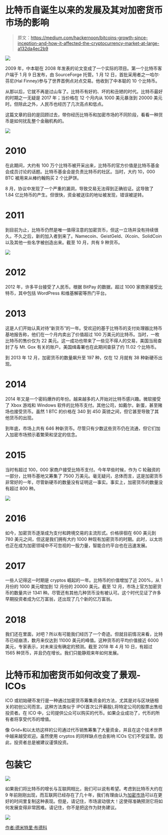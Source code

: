 # 比特币自诞生以来的发展及其对加密货币市场的影响

> 原文：<https://medium.com/hackernoon/bitcoins-growth-since-inception-and-how-it-affected-the-cryptocurrency-market-at-large-a132da4ec2b9>

![](img/74e25ef70dd3061f8cc21b2987ab5bd9.png)

2009 年，中本聪在 2008 年发表的论文变成了一个实际的项目。第一个比特币客户端于 1 月 9 日发布，由 SourceForge 托管。1 月 12 日，首批采用者之一哈尔·芬尼(Hal Finney)参与了世界首例点对点交易。他收到了中本聪的 10 个比特币。

从那以后，它就不再是过山车了。比特币有好的、坏的和丑陋的时代。比特币最好的时期之一无疑是 2017 年；当价格在 12 个月内从 1000 美元暴涨到 20000 美元时。但除此之外，人民币也经历了几次高点和低点。

这篇文章的目的是回顾过去，带你经历比特币和加密市场的不同阶段，看看一种货币是如何扰乱整个金融机构的。

![](img/c87085a5ff86c20c154134d87f2eb7b8.png)

# 2010

在此期间，大约有 100 万个比特币被开采出来，比特币的官方价值是比特币基金会成员讨论的话题。比特币基金会是负责比特币的社区。当时，大约 10，000 BTC 被用来从棒约翰购买 2 个比萨饼。

8 月，协议中发现了一个严重的漏洞，导致交易无法得到正确验证。这导致了 1.84 亿比特币的产生。但很快，资金被送往的地址被发现，错误被逆转。

# 2011

到目前为止，比特币仍然是唯一值得注意的加密货币，但这一立场并没有持续很久。不久之后，新的加入者到来了。Namecoin、GeistGeld、iXcoin、SolidCoin 以及其他一些名字被创造出来。截至 10 月，共有 9 种货币。

![](img/aad982f3e441cffbebc039598dffd942.png)

# 2012

2012 年，许多平台接受了人民币。根据 BitPay 的数据，超过 1000 家商家接受比特币，其中包括 WordPress 和维基解密等热门平台。

# 2013

这是人们开始认真对待“新货币”的一年。受欢迎的基于比特币的支付处理器比特币基地报告称，他们在一个月内卖出了价值超过 100 万美元的比特币。当时，一枚比特币的售价仅为 22 美元。这一成功也带来了一些见不得人的交易，美国当局查封了与 Mt. Gox 有关的账户。美国缉毒署也在此期间查获了约 11.02 个比特币。

到 2013 年 12 月，加密货币的数量飙升至 197 种，仅在 12 月就有 38 种新硬币出现。

# 2014

2014 年又是一个密码爆炸的年份。越来越多的人开始对比特币感兴趣。微软接受了 Xbox 游戏和 Windows 软件的比特币支付。其他公司，如戴尔，新蛋，甚至赌场也接受货币。虽然 1 BTC 的价格在 340 到 450 英镑之间，但它甚至导致了其他货币的出现。

到年底，市场上共有 646 种新货币。尽管只有少数这些货币仍在流通，但它们加入加密市场预示着繁荣和坚定的信念。

# 2015

当时有超过 100，000 家商户接受比特币支付。今年早些时候，作为 C 轮融资的一部分，比特币基地又筹集了 7500 万美元。毫无疑问，总体而言，这是加密货币非常好的一年，尽管新硬币的数量没有证明这一事实。事实上，加密货币的数量没有超过 800 种。

![](img/eb94126cb300abb5aa70d39ad622daa9.png)

# 2016

如今，加密货币逐渐成为支付和跨境交易的主流形式。价格徘徊在 600 美元到 780 美元之间，但这是我们拥有大约 1000 种现有加密货币的时期。此时，以太坊也正在成为加密领域中不可忽视的一股力量，智能合约平台也在迅速发展。

# 2017

一些人记得这一时期是 cryptos 崛起的一年。比特币的价值增加了近 200%，从 1 月份的 1000 美元增加到 12 月份的 20000 美元。截至 12 月，市场上官方加密货币的数量共计 1341 种。尽管还有其他几种货币没有被认可。这个时代见证了许多早期投资者成为亿万富翁，还出现了几个新的亿万富翁。

# 2018

我们还在里面，对吧？所以有可能我们经历了一个奇迹。但就目前情况来看，比特币已经崩溃，数月来仅达到 11000 美元的峰值。这种货币的平均价值接近 6000 美元，专家表示，对未来没有确定的预测。截至 2018 年 4 月 10 日，有超过 1565 种货币，并且仍在增长。我们只能静观来年如何发展。

# 比特币和加密货币如何改变了景观- ICOs

ICO 或初始硬币发行是一种通过加密货币筹集资金的方法，尤其是对与区块链相关的初创公司而言。这种方法类似于 IPO(首次公开募股),将特定公司的股票出售给投资者。在 ICO 中，公司提供公众可以购买的代币。如果企业成功了，代币的所有者将享受代币的增值。

像 Grid+和以太坊这样的公司通过代币销售筹集了大量资金，并且在这个技术世界中越来越受欢迎。虽然使用 cryptos 的同样缺点也会影响 ICOs 它们不受监管。因此，投资者总是被建议谨慎投资。

# 包装它

![](img/85c03e1f7980613c8f850c6fd0f47b79.png)

如果我们将比特币的增长与互联网相比，我们可以说有希望。考虑到比特币大约在 9 年前刚刚出现，而互联网已经存在了几十年，我们有理由认为[加密市场](https://dashbouquet.com/blog/blockchain/top-5-cryptocurrencies-that-are-not-bitcoins)可以在更好的时间里复制这种表现。但是，请记住，市场波动很大！这使得准确预测它将如何发展变得非常困难。请记住，你不是把这作为财务建议。

![](img/0b101b4a27d1be826151f245f15a7567.png)

[作者:德米特里·布德科](https://www.linkedin.com/in/dmitrybudko/%5C)